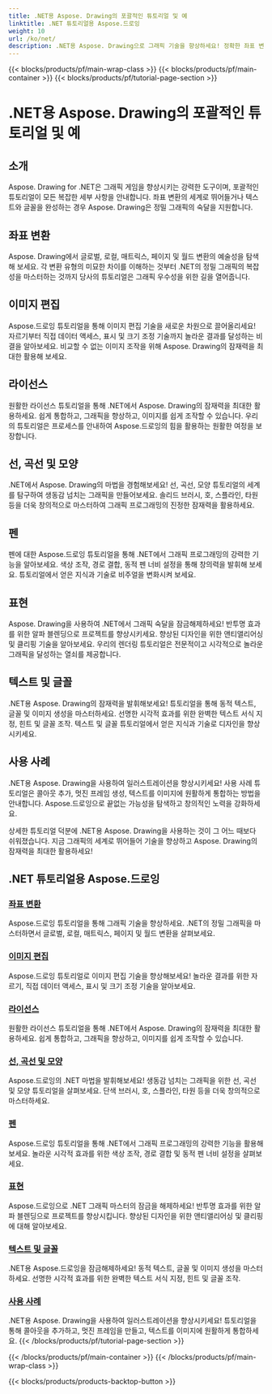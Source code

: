 ```yaml
---
title: .NET용 Aspose. Drawing의 포괄적인 튜토리얼 및 예
linktitle: .NET 튜토리얼용 Aspose.드로잉
weight: 10
url: /ko/net/
description: .NET용 Aspose. Drawing으로 그래픽 기술을 향상하세요! 정확한 좌표 변환부터 동적 텍스트 및 글꼴에 이르기까지 당사의 튜토리얼은 그래픽의 잠재력을 최대한 활용합니다.
---
```


{{< blocks/products/pf/main-wrap-class >}}
{{< blocks/products/pf/main-container >}}
{{< blocks/products/pf/tutorial-page-section >}}

# .NET용 Aspose. Drawing의 포괄적인 튜토리얼 및 예


## 소개

Aspose. Drawing for .NET은 그래픽 게임을 향상시키는 강력한 도구이며, 포괄적인 튜토리얼이 모든 복잡한 세부 사항을 안내합니다. 좌표 변환의 세계로 뛰어들거나 텍스트와 글꼴을 완성하는 경우 Aspose. Drawing은 정밀 그래픽의 숙달을 지원합니다.

## 좌표 변환
Aspose. Drawing에서 글로벌, 로컬, 매트릭스, 페이지 및 월드 변환의 예술성을 탐색해 보세요. 각 변환 유형의 미묘한 차이를 이해하는 것부터 .NET의 정밀 그래픽의 복잡성을 마스터하는 것까지 당사의 튜토리얼은 그래픽 우수성을 위한 길을 열어줍니다.

## 이미지 편집
Aspose.드로잉 튜토리얼을 통해 이미지 편집 기술을 새로운 차원으로 끌어올리세요! 자르기부터 직접 데이터 액세스, 표시 및 크기 조정 기술까지 놀라운 결과를 달성하는 비결을 알아보세요. 비교할 수 없는 이미지 조작을 위해 Aspose. Drawing의 잠재력을 최대한 활용해 보세요.

## 라이선스
원활한 라이선스 튜토리얼을 통해 .NET에서 Aspose. Drawing의 잠재력을 최대한 활용하세요. 쉽게 통합하고, 그래픽을 향상하고, 이미지를 쉽게 조작할 수 있습니다. 우리의 튜토리얼은 프로세스를 안내하여 Aspose.드로잉의 힘을 활용하는 원활한 여정을 보장합니다.

## 선, 곡선 및 모양
.NET에서 Aspose. Drawing의 마법을 경험해보세요! 선, 곡선, 모양 튜토리얼의 세계를 탐구하여 생동감 넘치는 그래픽을 만들어보세요. 솔리드 브러시, 호, 스플라인, 타원 등을 더욱 창의적으로 마스터하여 그래픽 프로그래밍의 진정한 잠재력을 활용하세요.

## 펜
펜에 대한 Aspose.드로잉 튜토리얼을 통해 .NET에서 그래픽 프로그래밍의 강력한 기능을 알아보세요. 색상 조작, 경로 결합, 동적 펜 너비 설정을 통해 창의력을 발휘해 보세요. 튜토리얼에서 얻은 지식과 기술로 비주얼을 변화시켜 보세요.

## 표현
Aspose. Drawing을 사용하여 .NET에서 그래픽 숙달을 잠금해제하세요! 반투명 효과를 위한 알파 블렌딩으로 프로젝트를 향상시키세요. 향상된 디자인을 위한 앤티앨리어싱 및 클리핑 기술을 알아보세요. 우리의 렌더링 튜토리얼은 전문적이고 시각적으로 놀라운 그래픽을 달성하는 열쇠를 제공합니다.

## 텍스트 및 글꼴
.NET용 Aspose. Drawing의 잠재력을 발휘해보세요! 튜토리얼을 통해 동적 텍스트, 글꼴 및 이미지 생성을 마스터하세요. 선명한 시각적 효과를 위한 완벽한 텍스트 서식 지정, 힌트 및 글꼴 조작. 텍스트 및 글꼴 튜토리얼에서 얻은 지식과 기술로 디자인을 향상시키세요.

## 사용 사례
.NET용 Aspose. Drawing을 사용하여 일러스트레이션을 향상시키세요! 사용 사례 튜토리얼은 콜아웃 추가, 멋진 프레임 생성, 텍스트를 이미지에 원활하게 통합하는 방법을 안내합니다. Aspose.드로잉으로 끝없는 가능성을 탐색하고 창의적인 노력을 강화하세요.

상세한 튜토리얼 덕분에 .NET용 Aspose. Drawing을 사용하는 것이 그 어느 때보다 쉬워졌습니다. 지금 그래픽의 세계로 뛰어들어 기술을 향상하고 Aspose. Drawing의 잠재력을 최대한 활용하세요!

## .NET 튜토리얼용 Aspose.드로잉
### [좌표 변환](./coordinate-transformations/)
Aspose.드로잉 튜토리얼을 통해 그래픽 기술을 향상하세요. .NET의 정밀 그래픽을 마스터하면서 글로벌, 로컬, 매트릭스, 페이지 및 월드 변환을 살펴보세요.
### [이미지 편집](./image-editing/)
Aspose.드로잉 튜토리얼로 이미지 편집 기술을 향상해보세요! 놀라운 결과를 위한 자르기, 직접 데이터 액세스, 표시 및 크기 조정 기술을 알아보세요.
### [라이선스](./licensing/)
원활한 라이선스 튜토리얼을 통해 .NET에서 Aspose. Drawing의 잠재력을 최대한 활용하세요. 쉽게 통합하고, 그래픽을 향상하고, 이미지를 쉽게 조작할 수 있습니다.
### [선, 곡선 및 모양](./lines-curves-and-shapes/)
Aspose.드로잉의 .NET 마법을 발휘해보세요! 생동감 넘치는 그래픽을 위한 선, 곡선 및 모양 튜토리얼을 살펴보세요. 단색 브러시, 호, 스플라인, 타원 등을 더욱 창의적으로 마스터하세요.
### [펜](./pens/)
Aspose.드로잉 튜토리얼을 통해 .NET에서 그래픽 프로그래밍의 강력한 기능을 활용해 보세요. 놀라운 시각적 효과를 위한 색상 조작, 경로 결합 및 동적 펜 너비 설정을 살펴보세요.
### [표현](./rendering/)
Aspose.드로잉으로 .NET 그래픽 마스터의 잠금을 해제하세요! 반투명 효과를 위한 알파 블렌딩으로 프로젝트를 향상시킵니다. 향상된 디자인을 위한 앤티앨리어싱 및 클리핑에 대해 알아보세요.
### [텍스트 및 글꼴](./text-and-fonts/)
.NET용 Aspose.드로잉을 잠금해제하세요! 동적 텍스트, 글꼴 및 이미지 생성을 마스터하세요. 선명한 시각적 효과를 위한 완벽한 텍스트 서식 지정, 힌트 및 글꼴 조작.
### [사용 사례](./use-cases/)
.NET용 Aspose. Drawing을 사용하여 일러스트레이션을 향상시키세요! 튜토리얼을 통해 콜아웃을 추가하고, 멋진 프레임을 만들고, 텍스트를 이미지에 원활하게 통합하세요.
{{< /blocks/products/pf/tutorial-page-section >}}

{{< /blocks/products/pf/main-container >}}
{{< /blocks/products/pf/main-wrap-class >}}

{{< blocks/products/products-backtop-button >}}
